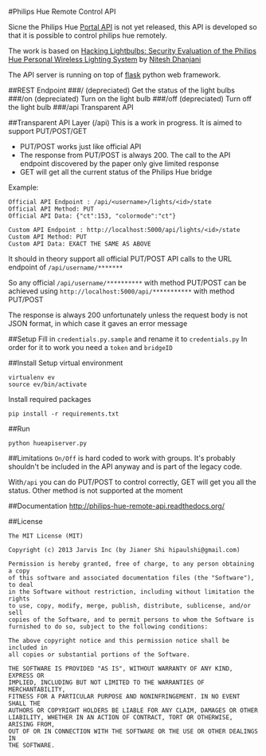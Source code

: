 #Philips Hue Remote Control API

Sicne the Philips Hue [Portal API](http://developers.meethue.com/5_portalapi.html) is not yet released, this API is developed so that it is possible to control philips hue remotely.

The work is based on [Hacking Lightbulbs: Security Evaluation of the Philips Hue Personal Wireless Lighting System](http://www.dhanjani.com/docs/Hacking%20Lighbulbs%20Hue%20Dhanjani%202013.pdf) by [Nitesh Dhanjani](http://www.dhanjani.com/about.html)

The API server is running on top of [flask](http://flask.pocoo.org/) python web framework.

##REST Endpoint
###/ (depreciated)
Get the status of the light bulbs
###/on (depreciated)
Turn on the light bulb
###/off (depreciated)
Turn off the light bulb
###/api
Transparent API

##Transparent API Layer (/api)
This is a work in progress. It is aimed to support PUT/POST/GET
 * PUT/POST works just like official API
 * The response from PUT/POST is always 200. The call to the API endpoint discovered by the paper only give limited response
 * GET will get all the current status of the Philips Hue bridge

Example:
```
Official API Endpoint : /api/<username>/lights/<id>/state
Official API Method: PUT
Official API Data: {"ct":153, "colormode":"ct"}

Custom API Endpoint : http://localhost:5000/api/lights/<id>/state
Custom API Method: PUT
Custom API Data: EXACT THE SAME AS ABOVE
```
It should in theory support all official PUT/POST API calls to the URL endpoint of ```/api/username/*******```

So any official ```/api/username/**********``` with method PUT/POST
can be achieved using ```http://localhost:5000/api/***********``` with method PUT/POST

The response is always 200 unfortunately unless the request body is not JSON format, in which case it gaves an error message

##Setup
Fill in ```credentials.py.sample``` and rename it to ```credentials.py```
In order for it to work you need a ```token``` and ```bridgeID```

##Install
Setup virtual environment

```
virtualenv ev
source ev/bin/activate
```

Install required packages

```
pip install -r requirements.txt
```

##Run

```
python hueapiserver.py
```

##Limitations
```On/Off``` is hard coded to work with groups. It's probably shouldn't be included in the API anyway and is part of the legacy code.

With```/api``` you can do PUT/POST to control correctly, GET will get you all the status. Other method is not supported at the moment

##Documentation
http://philips-hue-remote-api.readthedocs.org/

##License
```
The MIT License (MIT)

Copyright (c) 2013 Jarvis Inc (by Jianer Shi hipaulshi@gmail.com)

Permission is hereby granted, free of charge, to any person obtaining a copy
of this software and associated documentation files (the "Software"), to deal
in the Software without restriction, including without limitation the rights
to use, copy, modify, merge, publish, distribute, sublicense, and/or sell
copies of the Software, and to permit persons to whom the Software is
furnished to do so, subject to the following conditions:

The above copyright notice and this permission notice shall be included in
all copies or substantial portions of the Software.

THE SOFTWARE IS PROVIDED "AS IS", WITHOUT WARRANTY OF ANY KIND, EXPRESS OR
IMPLIED, INCLUDING BUT NOT LIMITED TO THE WARRANTIES OF MERCHANTABILITY,
FITNESS FOR A PARTICULAR PURPOSE AND NONINFRINGEMENT. IN NO EVENT SHALL THE
AUTHORS OR COPYRIGHT HOLDERS BE LIABLE FOR ANY CLAIM, DAMAGES OR OTHER
LIABILITY, WHETHER IN AN ACTION OF CONTRACT, TORT OR OTHERWISE, ARISING FROM,
OUT OF OR IN CONNECTION WITH THE SOFTWARE OR THE USE OR OTHER DEALINGS IN
THE SOFTWARE.
```
